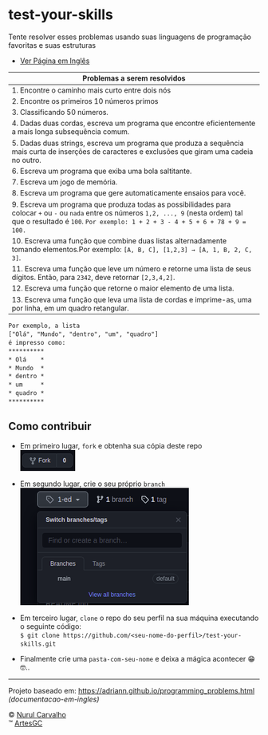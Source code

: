 # test-your-skills

Tente resolver esses problemas usando suas linguagens de programação favoritas e suas estruturas

- [Ver Página em Inglês](https://artesgc.github.io/test-your-skills/)

| Problemas a serem resolvidos |
| --- |
| 1. Encontre o caminho mais curto entre dois nós |
|2. Encontre os primeiros 10 números primos |
|3. Classificando 50 números.|
|4. Dadas duas cordas, escreva um programa que encontre eficientemente a mais longa subsequência comum.|
|5. Dadas duas strings, escreva um programa que produza a sequência mais curta de inserções de caracteres e exclusões que giram uma cadeia no outro.|
|6. Escreva um programa que exiba uma bola saltitante.|
|7. Escreva um jogo de memória.|
|8. Escreva um programa que gere automaticamente ensaios para você.|
|9. Escreva um programa que produza todas as possibilidades para colocar `+` ou `-` ou `nada` entre os números `1,2, ..., 9` (nesta ordem) tal que o resultado é `100`.  `Por exemplo: 1 + 2 + 3 - 4 + 5 + 6 + 78 + 9 = 100.` |
|10. Escreva uma função que combine duas listas alternadamente tomando elementos.Por exemplo: `[A, B, C], [1,2,3] → [A, 1, B, 2, C, 3]`.|
|11. Escreva uma função que leve um número e retorne uma lista de seus dígitos. Então, para `2342`, deve retornar `[2,3,4,2]`.|
| 12. Escreva uma função que retorne o maior elemento de uma lista.|
|13. Escreva uma função que leva uma lista de cordas e imprime-as, uma por linha, em um quadro retangular.

``` txt
Por exemplo, a lista
["Olá", "Mundo", "dentro", "um", "quadro"]
é impresso como:
**********
* Olá    *
* Mundo  *
* dentro *
* um     *
* quadro *
**********
```

## Como contribuir

- Em primeiro lugar, `fork` e obtenha sua cópia deste repo \
![fork-the-project](../img/fork.png)

- Em segundo lugar, crie o seu próprio `branch` \
![create-your-branch](../img/create-branch.png)

- Em terceiro lugar, `clone` o repo do seu perfil na sua máquina executando o seguinte código: \
`$ git clone https://github.com/<seu-nome-do-perfil>/test-your-skills.git`

- Finalmente crie uma `pasta-com-seu-nome` e deixa a mágica acontecer 😁🤓..

---

Projeto baseado em: <https://adriann.github.io/programming_problems.html> *(documentacao-em-ingles)*

&copy; [Nurul Carvalho](mailto:nuruldecarvalho@gmail.com) \
&trade; [ArtesGC](https://artesgc.home.blog)
